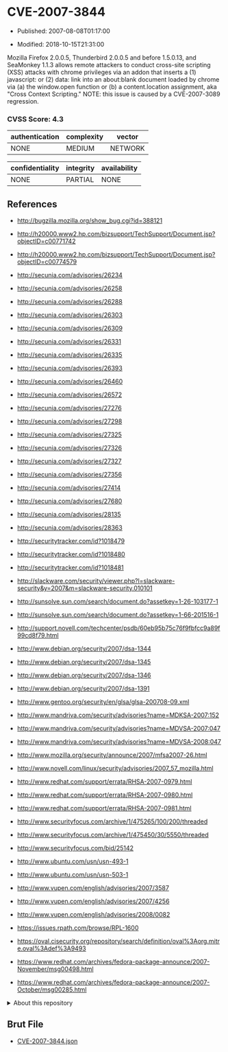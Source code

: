 # CVE-2007-3844

- Published: 2007-08-08T01:17:00

- Modified: 2018-10-15T21:31:00

Mozilla Firefox 2.0.0.5, Thunderbird 2.0.0.5 and before 1.5.0.13, and SeaMonkey 1.1.3 allows remote attackers to conduct cross-site scripting (XSS) attacks with chrome privileges via an addon that inserts a (1) javascript: or (2) data: link into an about:blank document loaded by chrome via (a) the window.open function or (b) a content.location assignment, aka "Cross Context Scripting." NOTE: this issue is caused by a CVE-2007-3089 regression.

### CVSS Score: **4.3**

| authentication | complexity | vector |
| --- | --- | --- |
| NONE | MEDIUM | NETWORK |

| confidentiality | integrity | availability |
| --- | --- | --- |
| NONE | PARTIAL | NONE |

## References

* http://bugzilla.mozilla.org/show_bug.cgi?id=388121

* http://h20000.www2.hp.com/bizsupport/TechSupport/Document.jsp?objectID=c00771742

* http://h20000.www2.hp.com/bizsupport/TechSupport/Document.jsp?objectID=c00774579

* http://secunia.com/advisories/26234

* http://secunia.com/advisories/26258

* http://secunia.com/advisories/26288

* http://secunia.com/advisories/26303

* http://secunia.com/advisories/26309

* http://secunia.com/advisories/26331

* http://secunia.com/advisories/26335

* http://secunia.com/advisories/26393

* http://secunia.com/advisories/26460

* http://secunia.com/advisories/26572

* http://secunia.com/advisories/27276

* http://secunia.com/advisories/27298

* http://secunia.com/advisories/27325

* http://secunia.com/advisories/27326

* http://secunia.com/advisories/27327

* http://secunia.com/advisories/27356

* http://secunia.com/advisories/27414

* http://secunia.com/advisories/27680

* http://secunia.com/advisories/28135

* http://secunia.com/advisories/28363

* http://securitytracker.com/id?1018479

* http://securitytracker.com/id?1018480

* http://securitytracker.com/id?1018481

* http://slackware.com/security/viewer.php?l=slackware-security&y=2007&m=slackware-security.010101

* http://sunsolve.sun.com/search/document.do?assetkey=1-26-103177-1

* http://sunsolve.sun.com/search/document.do?assetkey=1-66-201516-1

* http://support.novell.com/techcenter/psdb/60eb95b75c76f9fbfcc9a89f99cd8f79.html

* http://www.debian.org/security/2007/dsa-1344

* http://www.debian.org/security/2007/dsa-1345

* http://www.debian.org/security/2007/dsa-1346

* http://www.debian.org/security/2007/dsa-1391

* http://www.gentoo.org/security/en/glsa/glsa-200708-09.xml

* http://www.mandriva.com/security/advisories?name=MDKSA-2007:152

* http://www.mandriva.com/security/advisories?name=MDVSA-2007:047

* http://www.mandriva.com/security/advisories?name=MDVSA-2008:047

* http://www.mozilla.org/security/announce/2007/mfsa2007-26.html

* http://www.novell.com/linux/security/advisories/2007_57_mozilla.html

* http://www.redhat.com/support/errata/RHSA-2007-0979.html

* http://www.redhat.com/support/errata/RHSA-2007-0980.html

* http://www.redhat.com/support/errata/RHSA-2007-0981.html

* http://www.securityfocus.com/archive/1/475265/100/200/threaded

* http://www.securityfocus.com/archive/1/475450/30/5550/threaded

* http://www.securityfocus.com/bid/25142

* http://www.ubuntu.com/usn/usn-493-1

* http://www.ubuntu.com/usn/usn-503-1

* http://www.vupen.com/english/advisories/2007/3587

* http://www.vupen.com/english/advisories/2007/4256

* http://www.vupen.com/english/advisories/2008/0082

* https://issues.rpath.com/browse/RPL-1600

* https://oval.cisecurity.org/repository/search/definition/oval%3Aorg.mitre.oval%3Adef%3A9493

* https://www.redhat.com/archives/fedora-package-announce/2007-November/msg00498.html

* https://www.redhat.com/archives/fedora-package-announce/2007-October/msg00285.html

<details>
<summary>About this repository</summary> 

  This repository is part of the project [Live Hack CVE](https://github.com/Live-Hack-CVE). Main website can be found [www.live-hack.org](https://www.live-hack.org) 
  
  Made by [Sn0wAlice](https://github.com/Sn0wAlice) for the people that care about security and need to have a feed of the latest CVEs. Hope you enjoy it, don't forget to star the repo and follow me on [Twitter](https://twitter.com/Sn0wAlice) and [Github](https://github.com/Sn0wAlice). And that is my [personnal website](https://www.alice-snow.me/)

  - [Home Page](https://github.com/Live-Hack-CVE)
  - [Framework](https://github.com/Live-Hack-CVE/cve-framework)
  - [CVE database](https://github.com/Live-Hack-CVE/full_database)
  - [Changelog](https://github.com/Live-Hack-CVE/Changelog)
</details>

## Brut File

* [CVE-2007-3844.json](https://raw.githubusercontent.com/Live-Hack-CVE/full_database/main/cves/2007/CVE-2007-3844.json)

